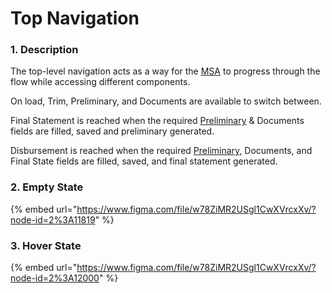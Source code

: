 # Top Navigation

### 1. **Description**

The top-level navigation acts as a way for the [MSA](/@carputty/s/axle-doc/~/drafts/-Mj6PiC0RODKAHAW-Crz/) to progress through the flow while accessing different components. 

On load, Trim, Preliminary, and Documents are available to switch between.

Final Statement is reached when the required [Preliminary](../../forms/preliminary-statement.md) & Documents fields are filled, saved and preliminary generated.

Disbursement is reached when the required [Preliminary,](../../forms/preliminary-statement.md) Documents, and Final State fields are filled, saved, and final statement generated.

### 2. Empty State

{% embed url="https://www.figma.com/file/w78ZiMR2USgl1CwXVrcxXv/?node-id=2%3A11819" %}

### 3. Hover State

{% embed url="https://www.figma.com/file/w78ZiMR2USgl1CwXVrcxXv/?node-id=2%3A12000" %}



